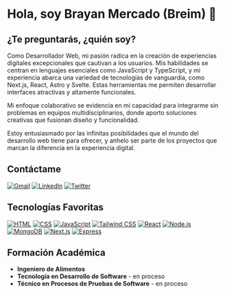 # Hola, soy Brayan Mercado (Breim) 👋

## **¿Te preguntarás, ¿quién soy?**

Como Desarrollador Web, mi pasión radica en la creación de experiencias digitales excepcionales que cautivan a los usuarios. Mis habilidades se centran en lenguajes esenciales como JavaScript y TypeScript, y mi experiencia abarca una variedad de tecnologías de vanguardia, como Next.js, React, Astro y Svelte. Estas herramientas me permiten desarrollar interfaces atractivas y altamente funcionales.

Mi enfoque colaborativo se evidencia en mi capacidad para integrarme sin problemas en equipos multidisciplinarios, donde aporto soluciones creativas que fusionan diseño y funcionalidad.

Estoy entusiasmado por las infinitas posibilidades que el mundo del desarrollo web tiene para ofrecer, y anhelo ser parte de los proyectos que marcan la diferencia en la experiencia digital.

## **Contáctame**

[![Gmail](https://img.shields.io/badge/Gmail-breim.dev@gmail.com-EA4335?style=for-the-badge&logo=gmail&logoColor=white&labelColor=101010)](mailto:brymsx@gmail.com)
[![LinkedIn](https://img.shields.io/badge/LinkedIn-Brayan_Mercado-0077B5?style=for-the-badge&logo=linkedin&logoColor=white&labelColor=101010)](https://www.linkedin.com/in/brayan-mercado-sanmartin/)
[![Twitter](https://img.shields.io/badge/Twitter-@BreimDev-1DA1F2?style=for-the-badge&logo=twitter&logoColor=white&labelColor=101010)](https://twitter.com/BreimDev)

## **Tecnologías Favoritas**

[![HTML](https://img.shields.io/badge/HTML5-E34F26?style=for-the-badge&logo=html5&logoColor=white&labelColor=101010)]()
[![CSS](https://img.shields.io/badge/CSS-1572B6?style=for-the-badge&logo=css3&logoColor=white&labelColor=101010)]()
[![JavaScript](https://img.shields.io/badge/JavaScript-F7DF1E?style=for-the-badge&logo=javascript&logoColor=white&labelColor=101010)]()
[![Tailwind CSS](https://img.shields.io/badge/TailwindCSS-06B6D4?style=for-the-badge&logo=tailwindcss&logoColor=white&labelColor=101010)]()
[![React](https://img.shields.io/badge/React-61DAFB?style=for-the-badge&logo=react&logoColor=white&labelColor=101010)]()
[![Node.js](https://img.shields.io/badge/Node.js-339933?style=for-the-badge&logo=nodedotjs&logoColor=white&labelColor=101010)]()
[![MongoDB](https://img.shields.io/badge/MongoDB-47A248?style=for-the-badge&logo=mongodb&logoColor=white&labelColor=101010)]()
[![Next.js](https://img.shields.io/badge/Next.js-000000?style=for-the-badge&logo=nextdotjs&logoColor=white&labelColor=101010)]()
[![Express](https://img.shields.io/badge/Express-000000?style=for-the-badge&logo=express&logoColor=white&labelColor=101010)]()

## **Formación Académica**
- **Ingeniero de Alimentos**
- **Tecnología en Desarrollo de Software** - en proceso
- **Técnico en Procesos de Pruebas de Software** - en proceso
